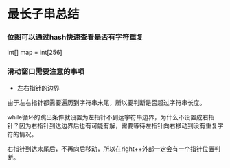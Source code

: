 # 最长子串总结

### 位图可以通过hash快速查看是否有字符重复
int[] map = int[256]

### 滑动窗口需要注意的事项

+ 左右指针的边界
    
由于左右指针都需要遍历到字符串末尾，所以要判断是否超过字符串长度。

while循环的跳出条件就设置为左指针不到达字符串边界，为什么不设置成右指针？因为右指针到达边界后也有可能有解，需要等待左指针向右移动到没有重复字符的情况。

右指针到达末尾后，不再向后移动，所以在right++外部一定会有一个指针位置判断。


